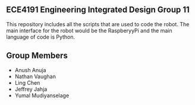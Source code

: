 ## ECE4191 Engineering Integrated Design Group 11
This repository includes all the scripts that are used to code the robot. The main interface for the robot would be the RaspberyyPi and the main language of code is Python.
## Group Members
* Anush Anuja
* Nathan Vaughan
* Ling Chen 
* Jeffrey Jahja
* Yumal Mudiyanselage


